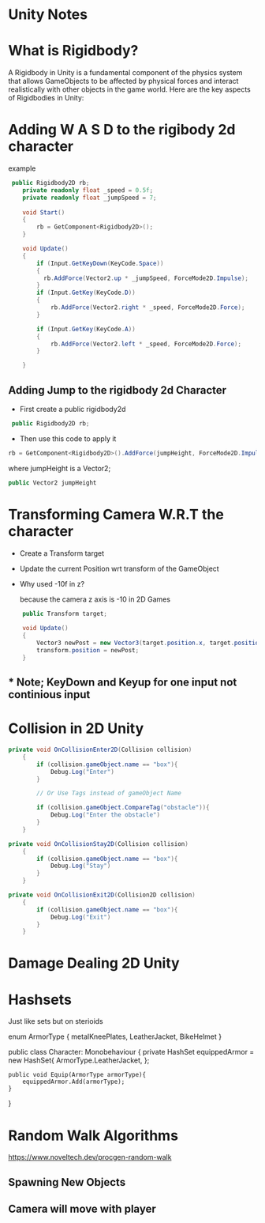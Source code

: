 # Unity Notes


# What is Rigidbody? 

A Rigidbody in Unity is a fundamental component of the physics system that allows GameObjects to be affected by physical forces and interact realistically with other objects in the game world. Here are the key aspects of Rigidbodies in Unity:

# Adding W A S D to the rigibody 2d character

example

```c#
 public Rigidbody2D rb;
    private readonly float _speed = 0.5f;
    private readonly float _jumpSpeed = 7;
    
    void Start()
    {
        rb = GetComponent<Rigidbody2D>();
    }

    void Update()
    {
        if (Input.GetKeyDown(KeyCode.Space))
        {
          rb.AddForce(Vector2.up * _jumpSpeed, ForceMode2D.Impulse); 
        }
        if (Input.GetKey(KeyCode.D))
        {
            rb.AddForce(Vector2.right * _speed, ForceMode2D.Force); 
        }

        if (Input.GetKey(KeyCode.A))
        {
            rb.AddForce(Vector2.left * _speed, ForceMode2D.Force);
        }

    }
```

## Adding Jump to the rigidbody 2d Character

- First create a public rigidbody2d

```c#
 public Rigidbody2D rb;
 ```

- Then use this code to apply it 
```c#
rb = GetComponent<Rigidbody2D>().AddForce(jumpHeight, ForceMode2D.Impulse);
```

where jumpHeight is a Vector2;

```c# 
public Vector2 jumpHeight
```

# Transforming Camera W.R.T the character

- Create a Transform target
- Update the current Position wrt transform of the GameObject

- Why used -10f in z? 

    because the camera z axis is -10 in 2D Games


```c#
    public Transform target;
    
    void Update()
    {
        Vector3 newPost = new Vector3(target.position.x, target.position.y , -10f);
        transform.position = newPost;
    }
```


## * Note; KeyDown and Keyup for one input not continious input

# Collision in 2D Unity

```c#
private void OnCollisionEnter2D(Collision collision)
    {
        if (collision.gameObject.name == "box"){
            Debug.Log("Enter")
        }

        // Or Use Tags instead of gameObject Name

        if (collision.gameObject.CompareTag("obstacle")){
            Debug.Log("Enter the obstacle")
        }
    }

private void OnCollisionStay2D(Collision collision)
    {
        if (collision.gameObject.name == "box"){
            Debug.Log("Stay")
        }
    }

private void OnCollisionExit2D(Collision2D collision)
    {
        if (collision.gameObject.name == "box"){
            Debug.Log("Exit")
        }
    }
```

# Damage Dealing 2D Unity




# Hashsets

Just like sets but on sterioids

enum ArmorType {
    metalKneePlates,
    LeatherJacket,
    BikeHelmet
}

public class Character: Monobehaviour {
    private HashSet<ArmorType> equippedArmor = new HashSet<ArmorType>{
        ArmorType.LeatherJacket,
    };

    public void Equip(ArmorType armorType){
        equippedArmor.Add(armorType);
    }
}

# Random Walk Algorithms

https://www.noveltech.dev/procgen-random-walk


## Spawning New Objects



## Camera will move with player

## 